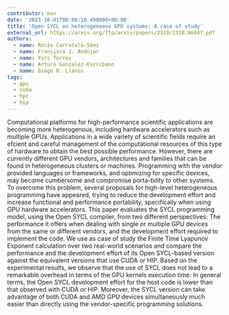 ```yaml
---
contributor: max
date: '2023-10-01T08:08:10.490000+00:00'
title: 'Open SYCL on heterogeneous GPU systems: A case of study'
external_url: https://arxiv.org/ftp/arxiv/papers/2310/2310.06947.pdf
authors:
  - name: Rocío Carratalá-Sáez
  - name: Francisco J. Andújar
  - name: Yuri Torres
  - name: Arturo Gonzalez-Escribano
  - name: Diego R. Llanos
tags:
  - gpu
  - cuda
  - hpc
  - hip
---
```


Computational platforms for high-performance scientific applications are becoming more heterogenous, including hardware 
accelerators such as multiple GPUs. Applications in a wide variety of scientific fields require an efcient and careful 
management of the computational resources of this type of hardware to obtain the best possible performance. However, 
there are currently different GPU vendors, architectures and families that can be found in heterogeneous clusters or 
machines. Programming with the vendor provided languages or frameworks, and optimizing for specific devices, may become 
cumbersome and compromise porta-bility to other systems. To overcome this problem, several proposals for high-level 
heterogeneous programming have appeared, trying to reduce the development effort and increase functional and performance 
portability, specifically when using GPU hardware accelerators. This paper evaluates the SYCL programming model, using the 
Open SYCL compiler, from two different perspectives: The performance it offers when dealing with single or multiple GPU devices 
from the same or different vendors, and the development effort required to implement the code. We use as case of study the Finite Time Lyapunov Exponent 
calculation over two real-world scenarios and compare the performance and the development effort of its Open SYCL-based version against 
the equivalent versions that use CUDA or HIP. Based on the experimental results, we observe that the use of SYCL does not lead to a 
remarkable overhead in terms of the GPU kernels execution time. In general terms, the Open SYCL development effort for the host code 
is lower than that observed with CUDA or HIP. Moreover, the SYCL version can take advantage of both CUDA and AMD GPU devices simultaneously 
much easier than directly using the vendor-specific programming solutions.
